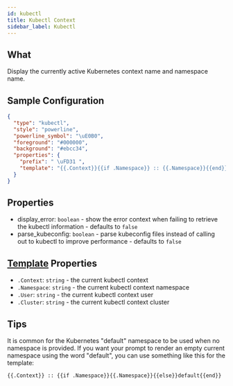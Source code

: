 ```yaml
---
id: kubectl
title: Kubectl Context
sidebar_label: Kubectl
---
```


## What

Display the currently active Kubernetes context name and namespace name.

## Sample Configuration

```json
{
  "type": "kubectl",
  "style": "powerline",
  "powerline_symbol": "\uE0B0",
  "foreground": "#000000",
  "background": "#ebcc34",
  "properties": {
    "prefix": " \uFD31 ",
    "template": "{{.Context}}{{if .Namespace}} :: {{.Namespace}}{{end}}"
  }
}
```

## Properties

- display_error: `boolean` - show the error context when failing to retrieve the kubectl information - defaults to `false`
- parse_kubeconfig: `boolean` - parse kubeconfig files instead of calling out to kubectl to improve
performance - defaults to `false`

## [Template][templates] Properties

- `.Context`: `string` - the current kubectl context
- `.Namespace`: `string` - the current kubectl context namespace
- `.User`: `string` - the current kubectl context user
- `.Cluster`: `string` - the current kubectl context cluster

## Tips

It is common for the Kubernetes "default" namespace to be used when no namespace is provided. If you want your prompt to
 render an empty current namespace using the word "default", you can use something like this for the template:

`{{.Context}} :: {{if .Namespace}}{{.Namespace}}{{else}}default{{end}}`

[templates]: /docs/config-text#templates
